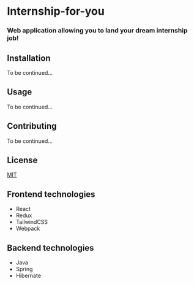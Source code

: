# Internship-for-you

### Web application allowing you to land your dream internship job!

## Installation

To be continued...

## Usage

To be continued...

## Contributing
To be continued...

## License
[MIT](https://choosealicense.com/licenses/mit/)

## Frontend technologies

- React 
- Redux
- TailwindCSS
- Webpack

## Backend technologies

- Java
- Spring
- Hibernate

